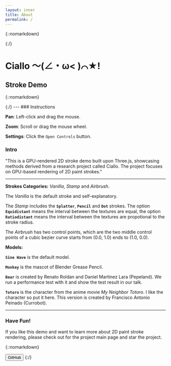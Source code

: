 ```yaml
---
layout: inner
title: About
permalink: /
---
```


{::nomarkdown}

<script async src="https://unpkg.com/es-module-shims@1.6.3/dist/es-module-shims.js"></script>
<script type="importmap">
{
    "imports": {
    "three": "https://unpkg.com/three@0.154.0/build/three.module.js",
    "three/addons/": "https://unpkg.com/three@0.154.0/examples/jsm/"
    }
}
</script>
<script id="vertexShader" type="x-shader/x-vertex">
	{% capture vertex_shader %}
  	{% include_relative /articulatedLine.vert %}
	{% endcapture %}
  {{ vertex_shader | remove_first: "#version 300 es" }}
</script>

<script id="fragmentShader" type="x-shader/x-fragment">
	{% capture fragment_shader %}
  	{% include_relative /articulatedLine.frag %}
	{% endcapture %}
  {{ fragment_shader | remove_first: "#version 300 es" }}
</script>
{:/}


# Ciallo ～(∠・ω< )⌒★!

## Stroke Demo
{::nomarkdown}
<style>
  canvas { width: inherit; position: relative; top: 0;}
</style>
<div id="stats-holder" style="display: none;"></div>
<div id='canvas-holder' style="position: relative;">
  <div id="dat-gui-holder" style="position: absolute; top: 0em; left: 0em; z-index: 1;"></div>
</div>
{:/}
---
### Instructions

**Pan**: Left-click and drag the mouse.

**Zoom**: Scroll or drag the mouse wheel.

**Settings**: Click the `Open Controls` button.

### Intro

"This is a GPU-rendered 2D stroke demo built upon Three.js, showcasing methods derived from a research project called Ciallo. The project focuses on GPU-based rendering of 2D paint strokes."

---

**Strokes Categories:** _Vanilla_, _Stamp_ and _Airbrush_.

The _Vanilla_ is the default stroke and self-explanatory.

The _Stamp_ includes the **`Splatter`**, **`Pencil`** and **`Dot`** strokes. 
The option **`Equidistant`** means the interval between the textures are equal,
the option **`Ratiodistant`** means the interval between the textures are propotional to the stroke radius.

The _Airbrush_ has two control points, which are the two middle control points of a cubic bezier curve starts from (0.0, 1.0) ends to (1.0, 0.0).

**Models:**

**`Sine Wave`** is the default model.

**`Monkey`** is the mascot of Blender Grease Pencil.

**`Bear`** is created by Renato Roldan and Daniel Martinez Lara (Pepeland). We run a performance test with it and show the test result in our talk.

**`Totoro`** is the character from the anime movie _My Neighbor Totoro_. I like the character so put it here. This version is created by Francisco Antonio Peinado (Currobot). 

---

### Have Fun!

If you like this demo and want to learn more about 2D paint stroke rendering, please check out for the project main page and star the project.

{::nomarkdown}
<script type="module" src="js/main.js"></script>
<a href="https://github.com/ShenCiao/Ciallo"><button class="btn btn-default btn-lg"><i class="fa fa-github fa-lg"></i>GitHub</button></a>
{:/}